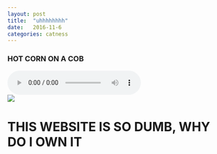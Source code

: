 ```yaml
---
layout: post
title:  "uhhhhhhhh"
date:   2016-11-6
categories: catness
---
```

<html>
<body>
<h3>HOT CORN ON A COB</h3>
<div id="musicpls">
<audio src="https://www.dropbox.com/s/jtn7iube53kxtxd/Abba_Dancing_Queen.ogg" controls preload="auto" autobuffer autoplay></audio>
</div>
<img src="http://www.publicdomainpictures.net/pictures/30000/velka/annoyed-cat.jpg"/>
<h1>THIS WEBSITE IS SO DUMB, WHY DO I OWN IT
</h1>
</body>
</html>
